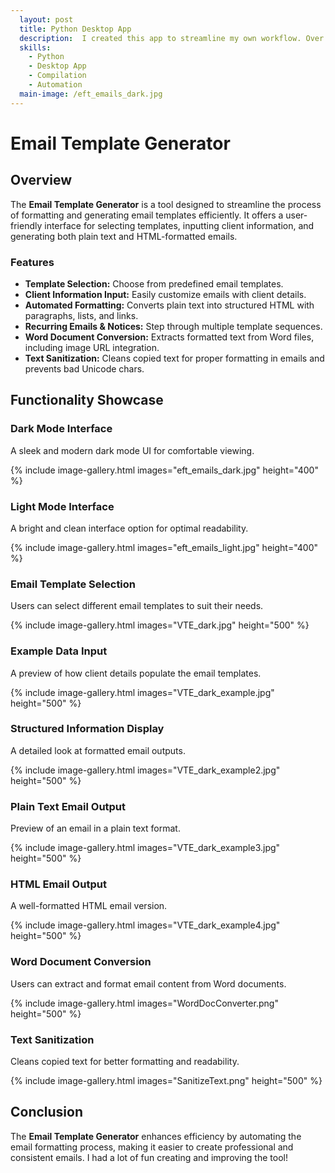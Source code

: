 ```yaml
---
  layout: post
  title: Python Desktop App
  description:  I created this app to streamline my own workflow. Over the course of the next 2 years it grew into a multifunctional productivity app.
  skills: 
    - Python
    - Desktop App
    - Compilation
    - Automation
  main-image: /eft_emails_dark.jpg
---
```



# Email Template Generator

## Overview

The **Email Template Generator** is a tool designed to streamline the process of formatting and generating email templates efficiently. It offers a user-friendly interface for selecting templates, inputting client information, and generating both plain text and HTML-formatted emails.

### Features

- **Template Selection:** Choose from predefined email templates.
- **Client Information Input:** Easily customize emails with client details.
- **Automated Formatting:** Converts plain text into structured HTML with paragraphs, lists, and links.
- **Recurring Emails & Notices:** Step through multiple template sequences.
- **Word Document Conversion:** Extracts formatted text from Word files, including image URL integration.
- **Text Sanitization:** Cleans copied text for proper formatting in emails and prevents bad Unicode chars.

## Functionality Showcase

### Dark Mode Interface

A sleek and modern dark mode UI for comfortable viewing.

{% include image-gallery.html images="eft_emails_dark.jpg" height="400" %}

### Light Mode Interface

A bright and clean interface option for optimal readability.

{% include image-gallery.html images="eft_emails_light.jpg" height="400" %}

### Email Template Selection

Users can select different email templates to suit their needs.

{% include image-gallery.html images="VTE_dark.jpg" height="500" %}

### Example Data Input

A preview of how client details populate the email templates.

{% include image-gallery.html images="VTE_dark_example.jpg" height="500" %}

### Structured Information Display

A detailed look at formatted email outputs.

{% include image-gallery.html images="VTE_dark_example2.jpg" height="500" %}

### Plain Text Email Output

Preview of an email in a plain text format.

{% include image-gallery.html images="VTE_dark_example3.jpg" height="500" %}

### HTML Email Output

A well-formatted HTML email version.

{% include image-gallery.html images="VTE_dark_example4.jpg" height="500" %}

### Word Document Conversion

Users can extract and format email content from Word documents.

{% include image-gallery.html images="WordDocConverter.png" height="500" %}

### Text Sanitization

Cleans copied text for better formatting and readability.

{% include image-gallery.html images="SanitizeText.png" height="500" %}

## Conclusion

The **Email Template Generator** enhances efficiency by automating the email formatting process, making it easier to create professional and consistent emails. I had a lot of fun creating and improving the tool!
